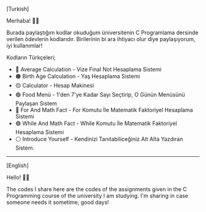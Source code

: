 [Turkish]

Merhaba! 🙋‍♂️

Burada paylaştığım kodlar okuduğum üniversitenin C Programlama dersinde verilen ödevlerin kodlarıdır. Birilerinin bi ara ihtiyacı olur diye paylaşıyorum, iyi kullanımlar!

Kodların Türkçeleri;

- 🔴 Average Calculation - Vize Final Not Hesaplama Sistemi
- 🟠 Birth Age Calculation - Yaş Hesaplama Sistemi
- 🟡 Calculator - Hesap Makinesi
- 🟢 Food Menü - 1'den 7'ye Kadar Sayı Seçtirip, O Günün Menüsünü Paylaşan Sistem
- 🔵 For And Math Fact - For Komutu İle Matematik Faktoriyel Hesaplama Sistemi
- 🟣 While And Math Fact - While Komutu İle Matematik Faktoriyel Hesaplama Sistemi
- ⚪️ Introduce Yourself - Kendinizi Tanıtabiliceğiniz Alt Alta Yazdıran Sistem.


----------------------------------------------------------------------------------------------------------------------------------------------------------------------------------------------

[English]

Hello! 🙋‍♂️

The codes I share here are the codes of the assignments given in the C Programming course of the university I am studying. I'm sharing in case someone needs it sometime, good days!
